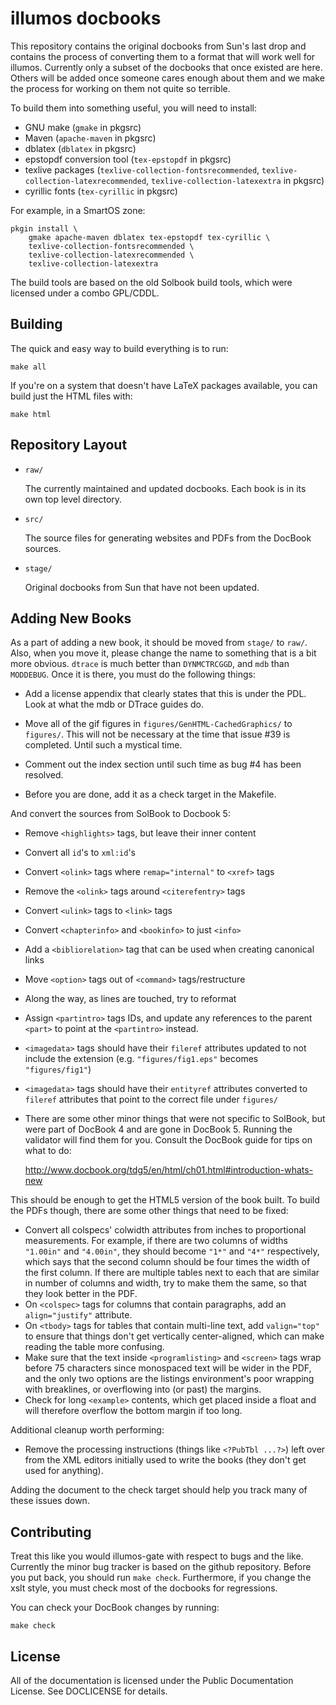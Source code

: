 # illumos docbooks

This repository contains the original docbooks from Sun's last drop and
contains the process of converting them to a format that will work well
for illumos. Currently only a subset of the docbooks that once existed
are here. Others will be added once someone cares enough about them and
we make the process for working on them not quite so terrible.

To build them into something useful, you will need to install:

- GNU make (`gmake` in pkgsrc)
- Maven (`apache-maven` in pkgsrc)
- dblatex (`dblatex` in pkgsrc)
- epstopdf conversion tool (`tex-epstopdf` in pkgsrc)
- texlive packages (`texlive-collection-fontsrecommended`,
  `texlive-collection-latexrecommended`,
  `texlive-collection-latexextra` in pkgsrc)
- cyrillic fonts (`tex-cyrillic` in pkgsrc)

For example, in a SmartOS zone:

```
pkgin install \
    gmake apache-maven dblatex tex-epstopdf tex-cyrillic \
    texlive-collection-fontsrecommended \
    texlive-collection-latexrecommended \
    texlive-collection-latexextra
```

The build tools are based on the old Solbook build tools, which were
licensed under a combo GPL/CDDL.

## Building

The quick and easy way to build everything is to run:

```
make all
```

If you're on a system that doesn't have LaTeX packages available, you can
build just the HTML files with:

```
make html
```

## Repository Layout

- `raw/`

  The currently maintained and updated docbooks. Each book is in its own
  top level directory.

- `src/`

  The source files for generating websites and PDFs from the DocBook
  sources.

- `stage/`

  Original docbooks from Sun that have not been updated.

## Adding New Books

As a part of adding a new book, it should be moved from `stage/` to `raw/`.
Also, when you move it, please change the name to something that is a bit more
obvious.  `dtrace` is much better than `DYNMCTRCGGD`, and `mdb` than
`MODDEBUG`. Once it is there, you must do the following things:

-  Add a license appendix that clearly states that this is under the
   PDL. Look at what the mdb or DTrace guides do.

-  Move all of the gif figures in `figures/GenHTML-CachedGraphics/` to
   `figures/`. This will not be necessary at the time that issue #39 is
   completed. Until such a mystical time.

-  Comment out the index section until such time as bug #4 has been
   resolved.

-  Before you are done, add it as a check target in the Makefile.

And convert the sources from SolBook to Docbook 5:

-  Remove `<highlights>` tags, but leave their inner content
-  Convert all `id`'s to `xml:id`'s
-  Convert `<olink>` tags where `remap="internal"` to `<xref>` tags
-  Remove the `<olink>` tags around `<citerefentry>` tags
-  Convert `<ulink>` tags to `<link>` tags
-  Convert `<chapterinfo>` and `<bookinfo>` to just `<info>`
-  Add a `<bibliorelation>` tag that can be used when creating canonical links
-  Move `<option>` tags out of `<command>` tags/restructure
-  Along the way, as lines are touched, try to reformat
-  Assign `<partintro>` tags IDs, and update any references to the parent
   `<part>` to point at the `<partintro>` instead.
-  `<imagedata>` tags should have their `fileref` attributes updated to not
   include the extension (e.g. `"figures/fig1.eps"` becomes `"figures/fig1"`)
-  `<imagedata>` tags should have their `entityref` attributes converted to
   `fileref` attributes that point to the correct file under `figures/`
-  There are some other minor things that were not specific to SolBook, but
   were part of DocBook 4 and are gone in DocBook 5. Running the validator
   will find them for you. Consult the DocBook guide for tips on what to do:

   http://www.docbook.org/tdg5/en/html/ch01.html#introduction-whats-new


This should be enough to get the HTML5 version of the book built. To build the
PDFs though, there are some other things that need to be fixed:

-  Convert all colspecs' colwidth attributes from inches to proportional
   measurements. For example, if there are two columns of widths `"1.00in"`
   and `"4.00in"`, they should become `"1*"` and `"4*"` respectively, which
   says that the second column should be four times the width of the first
   column. If there are multiple tables next to each that are similar in
   number of columns and width, try to make them the same, so that they look
   better in the PDF.
-  On `<colspec>` tags for columns that contain paragraphs, add an
   `align="justify"` attribute.
-  On `<tbody>` tags for tables that contain multi-line text, add
   `valign="top"` to ensure that things don't get vertically center-aligned,
   which can make reading the table more confusing.
-  Make sure that the text inside `<programlisting>` and `<screen>` tags wrap
   before 75 characters since monospaced text will be wider in the PDF, and
   the only two options are the listings environment's poor wrapping with
   breaklines, or overflowing into (or past) the margins.
-  Check for long `<example>` contents, which get placed inside a float and
   will therefore overflow the bottom margin if too long.

Additional cleanup worth performing:

-  Remove the processing instructions (things like `<?PubTbl ...?>`) left over
   from the XML editors initially used to write the books (they don't get
   used for anything).

Adding the document to the check target should help you track many of these
issues down.

## Contributing

Treat this like you would illumos-gate with respect to bugs and the like.
Currently the minor bug tracker is based on the github repository.  Before you
put back, you should run `make check`. Furthermore, if you change the xslt
style, you must check most of the docbooks for regressions.

You can check your DocBook changes by running:

```
make check
```

## License

All of the documentation is licensed under the Public Documentation
License. See DOCLICENSE for details.
